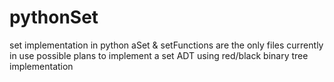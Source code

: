 # pythonSet
set implementation in python
aSet & setFunctions are the only files currently in use
possible plans to implement a set ADT using red/black binary tree implementation

